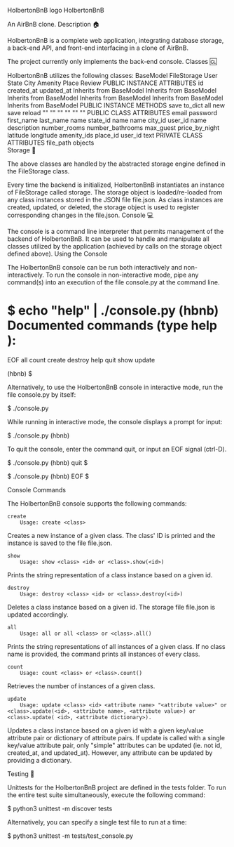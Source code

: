 HolbertonBnB logo
HolbertonBnB

An AirBnB clone.
Description 🏠

HolbertonBnB is a complete web application, integrating database storage, a back-end API, and front-end interfacing in a clone of AirBnB.

The project currently only implements the back-end console.
Classes 🆑

HolbertonBnB utilizes the following classes:
	BaseModel 	FileStorage 	User 	State 	City 	Amenity 	Place 	Review
PUBLIC INSTANCE ATTRIBUTES 	id
created_at
updated_at 		Inherits from BaseModel 	Inherits from BaseModel 	Inherits from BaseModel 	Inherits from BaseModel 	Inherits from BaseModel 	Inherits from BaseModel
PUBLIC INSTANCE METHODS 	save
to_dict 	all
new
save
reload 	"" 	"" 	"" 	"" 	"" 	""
PUBLIC CLASS ATTRIBUTES 			email
password
first_name
last_name 	name 	state_id
name 	name 	city_id
user_id
name
description
number_rooms
number_bathrooms
max_guest
price_by_night
latitude
longitude
amenity_ids 	place_id
user_id
text
PRIVATE CLASS ATTRIBUTES 		file_path
objects 						
Storage 🛄

The above classes are handled by the abstracted storage engine defined in the FileStorage class.

Every time the backend is initialized, HolbertonBnB instantiates an instance of FileStorage called storage. The storage object is loaded/re-loaded from any class instances stored in the JSON file file.json. As class instances are created, updated, or deleted, the storage object is used to register corresponding changes in the file.json.
Console 💻

The console is a command line interpreter that permits management of the backend of HolbertonBnB. It can be used to handle and manipulate all classes utilized by the application (achieved by calls on the storage object defined above).
Using the Console

The HolbertonBnB console can be run both interactively and non-interactively. To run the console in non-interactive mode, pipe any command(s) into an execution of the file console.py at the command line.

$ echo "help" | ./console.py
(hbnb) 
Documented commands (type help <topic>):
========================================
EOF  all  count  create  destroy  help  quit  show  update

(hbnb) 
$

Alternatively, to use the HolbertonBnB console in interactive mode, run the file console.py by itself:

$ ./console.py

While running in interactive mode, the console displays a prompt for input:

$ ./console.py
(hbnb) 

To quit the console, enter the command quit, or input an EOF signal (ctrl-D).

$ ./console.py
(hbnb) quit
$

$ ./console.py
(hbnb) EOF
$

Console Commands

The HolbertonBnB console supports the following commands:

    create
        Usage: create <class>

Creates a new instance of a given class. The class' ID is printed and the instance is saved to the file file.json.


    show
        Usage: show <class> <id> or <class>.show(<id>)

Prints the string representation of a class instance based on a given id.



    destroy
        Usage: destroy <class> <id> or <class>.destroy(<id>)

Deletes a class instance based on a given id. The storage file file.json is updated accordingly.




    all
        Usage: all or all <class> or <class>.all()

Prints the string representations of all instances of a given class. If no class name is provided, the command prints all instances of every class.





    count
        Usage: count <class> or <class>.count()

Retrieves the number of instances of a given class.






    update
        Usage: update <class> <id> <attribute name> "<attribute value>" or <class>.update(<id>, <attribute name>, <attribute value>) or <class>.update( <id>, <attribute dictionary>).

Updates a class instance based on a given id with a given key/value attribute pair or dictionary of attribute pairs. If update is called with a single key/value attribute pair, only "simple" attributes can be updated (ie. not id, created_at, and updated_at). However, any attribute can be updated by providing a dictionary.




Testing 📏

Unittests for the HolbertonBnB project are defined in the tests folder. To run the entire test suite simultaneously, execute the following command:

$ python3 unittest -m discover tests

Alternatively, you can specify a single test file to run at a time:

$ python3 unittest -m tests/test_console.py

